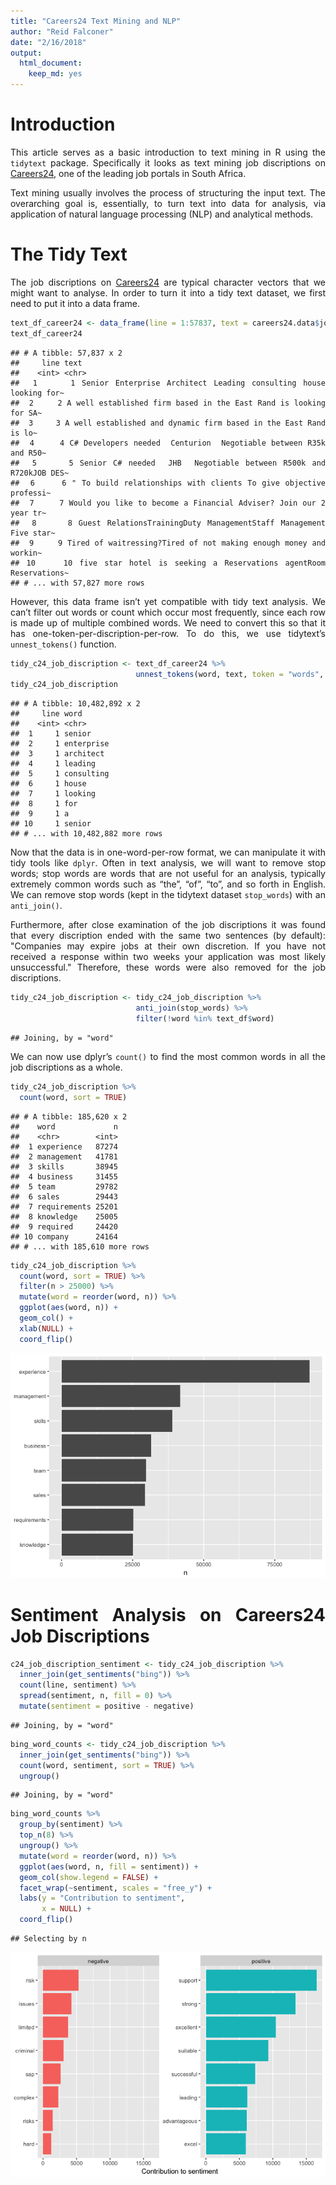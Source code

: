 ```yaml
---
title: "Careers24 Text Mining and NLP"
author: "Reid Falconer"
date: "2/16/2018"
output: 
  html_document: 
    keep_md: yes
---
```


<style>
body {
text-align: justify}
</style>

# Introduction

This article serves as a basic introduction to text mining in R using the `tidytext` package. Specifically it looks as text mining job discriptions on [Careers24](http://www.careers24.com/), one of the leading job portals in South Africa.

Text mining usually involves the process of structuring the input text. The overarching goal is, essentially, to turn text into data for analysis, via application of natural language processing (NLP) and analytical methods.



# The Tidy Text 

The job discriptions on [Careers24](http://www.careers24.com/) are typical character vectors that we might want to analyse. In order to turn it into a tidy text dataset, we first need to put it into a data frame.

```r
text_df_career24 <- data_frame(line = 1:57837, text = careers24.data$job.description)
text_df_career24
```

```
## # A tibble: 57,837 x 2
##     line text                                                             
##    <int> <chr>                                                            
##  1     1 Senior Enterprise Architect Leading consulting house looking for~
##  2     2 A well established firm based in the East Rand is looking for SA~
##  3     3 A well established and dynamic firm based in the East Rand is lo~
##  4     4 C# Developers needed  Centurion  Negotiable between R35k and R50~
##  5     5 Senior C# needed  JHB  Negotiable between R500k and R720kJOB DES~
##  6     6 " To build relationships with clients To give objective professi~
##  7     7 Would you like to become a Financial Adviser? Join our 2 year tr~
##  8     8 Guest RelationsTrainingDuty ManagementStaff Management Five star~
##  9     9 Tired of waitressing?Tired of not making enough money and workin~
## 10    10 five star hotel is seeking a Reservations agentRoom Reservations~
## # ... with 57,827 more rows
```

However, this data frame isn’t yet compatible with tidy text analysis. We can’t filter out words or count which occur most frequently, since each row is made up of multiple combined words. We need to convert this so that it has one-token-per-discription-per-row. To do this, we use tidytext’s `unnest_tokens()` function.


```r
tidy_c24_job_discription <- text_df_career24 %>%
                            unnest_tokens(word, text, token = "words", to_lower = TRUE)
tidy_c24_job_discription
```

```
## # A tibble: 10,482,892 x 2
##     line word      
##    <int> <chr>     
##  1     1 senior    
##  2     1 enterprise
##  3     1 architect 
##  4     1 leading   
##  5     1 consulting
##  6     1 house     
##  7     1 looking   
##  8     1 for       
##  9     1 a         
## 10     1 senior    
## # ... with 10,482,882 more rows
```

Now that the data is in one-word-per-row format, we can manipulate it with tidy tools like `dplyr`. Often in text analysis, we will want to remove stop words; stop words are words that are not useful for an analysis, typically extremely common words such as “the”, “of”, “to”, and so forth in English. We can remove stop words (kept in the tidytext dataset `stop_words`) with an `anti_join()`. 

Furthermore, after close examination of the job discriptions it was found that every discription ended with the same two sentences (by default): "Companies may expire jobs at their own discretion. If you have not received a response within two weeks your application was most likely unsuccessful." Therefore, these words were also removed for the job discriptions.



```r
tidy_c24_job_discription <- tidy_c24_job_discription %>%
                            anti_join(stop_words) %>%
                            filter(!word %in% text_df$word)
```

```
## Joining, by = "word"
```
We can now use dplyr’s `count()` to find the most common words in all the job discriptions as a whole.

```r
tidy_c24_job_discription %>%
  count(word, sort = TRUE) 
```

```
## # A tibble: 185,620 x 2
##    word             n
##    <chr>        <int>
##  1 experience   87274
##  2 management   41781
##  3 skills       38945
##  4 business     31455
##  5 team         29782
##  6 sales        29443
##  7 requirements 25201
##  8 knowledge    25005
##  9 required     24420
## 10 company      24164
## # ... with 185,610 more rows
```


```r
tidy_c24_job_discription %>%
  count(word, sort = TRUE) %>%
  filter(n > 25000) %>%
  mutate(word = reorder(word, n)) %>%
  ggplot(aes(word, n)) +
  geom_col() +
  xlab(NULL) +
  coord_flip()
```

![](careers24_files/figure-html/unnamed-chunk-6-1.png)<!-- -->

# Sentiment Analysis on Careers24 Job Discriptions


```r
c24_job_discription_sentiment <- tidy_c24_job_discription %>%
  inner_join(get_sentiments("bing")) %>%
  count(line, sentiment) %>%
  spread(sentiment, n, fill = 0) %>%
  mutate(sentiment = positive - negative)
```

```
## Joining, by = "word"
```

```r
bing_word_counts <- tidy_c24_job_discription %>%
  inner_join(get_sentiments("bing")) %>%
  count(word, sentiment, sort = TRUE) %>%
  ungroup()
```

```
## Joining, by = "word"
```

```r
bing_word_counts %>%
  group_by(sentiment) %>%
  top_n(8) %>%
  ungroup() %>%
  mutate(word = reorder(word, n)) %>%
  ggplot(aes(word, n, fill = sentiment)) +
  geom_col(show.legend = FALSE) +
  facet_wrap(~sentiment, scales = "free_y") +
  labs(y = "Contribution to sentiment",
       x = NULL) +
  coord_flip()
```

```
## Selecting by n
```

![](careers24_files/figure-html/unnamed-chunk-7-1.png)<!-- -->




